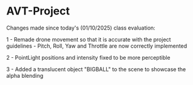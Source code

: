 # AVT-Project

Changes made since today's (01/10/2025) class evaluation:

1 - Remade drone movement so that it is accurate with the project guidelines
	- Pitch, Roll, Yaw and Throttle are now correctly implemented

2 - PointLight positions and intensity fixed to be more perceptible

3 - Added a translucent object "BIGBALL" to the scene to showcase the alpha blending 